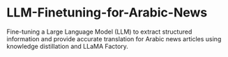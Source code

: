 # LLM-Finetuning-for-Arabic-News
 Fine-tuning a Large Language Model (LLM) to extract structured information and provide accurate translation for Arabic news articles using knowledge distillation and LLaMA Factory.
